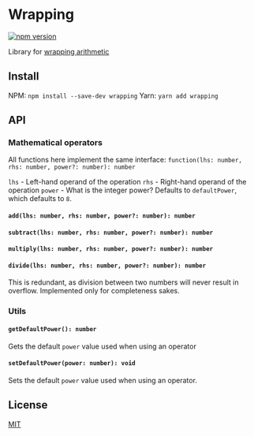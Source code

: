 # Wrapping

[![npm version](https://badge.fury.io/js/wrapping.svg)](https://badge.fury.io/js/wrapping)

Library for [wrapping arithmetic](<https://en.wikipedia.com/wiki/Wrapping_(graphics)>)

## Install

NPM: `npm install --save-dev wrapping`
Yarn: `yarn add wrapping`

## API

### Mathematical operators

All functions here implement the same interface:
`function(lhs: number, rhs: number, power?: number): number`

`lhs` - Left-hand operand of the operation
`rhs` - Right-hand operand of the operation
`power` - What is the integer power? Defaults to `defaultPower`, which defaults to `8`.

#### `add(lhs: number, rhs: number, power?: number): number`

#### `subtract(lhs: number, rhs: number, power?: number): number`

#### `multiply(lhs: number, rhs: number, power?: number): number`

#### `divide(lhs: number, rhs: number, power?: number): number`

This is redundant, as division between two numbers will never result in overflow. Implemented only for completeness sakes.

### Utils

#### `getDefaultPower(): number`

Gets the default `power` value used when using an operator

#### `setDefaultPower(power: number): void`

Sets the default `power` value used when using an operator.

## License

[MIT](./LICENSE.md)
